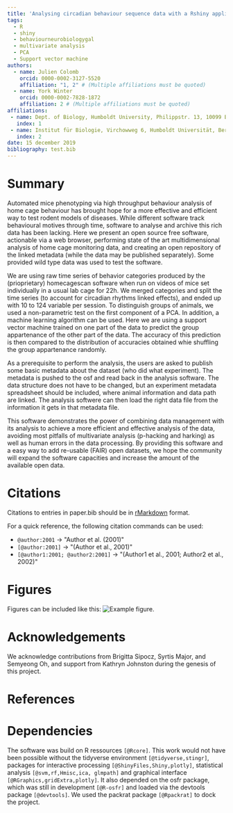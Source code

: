 ```yaml
---
title: 'Analysing circadian behaviour sequence data with a Rshiny application'
tags:
  - R
  - shiny
  - behaviourneurobiologygal
  - multivariate analysis
  - PCA
  - Support vector machine
authors:
  - name: Julien Colomb
    orcid: 0000-0002-3127-5520
    affiliation: "1, 2" # (Multiple affiliations must be quoted)
  - name: York Winter
    orcid: 0000-0002-7828-1872
    affiliation: 2 # (Multiple affiliations must be quoted)
affiliations:
 - name: Dept. of Biology, Humboldt University, Philippstr. 13, 10099 Berlin, Germany
   index: 1
 - name: Institut für Biologie, Virchowweg 6, Humboldt Universität, Berlin, 10117 Germany
   index: 2
date: 15 december 2019
bibliography: test.bib
---
```


# Summary

Automated mice phenotyping via high throughput behaviour analysis of home cage behaviour has brought hope for a more effective and efficient way to test rodent models of diseases. While different software track behavioural motives through time, software to analyse and archive this rich data has been lacking.
Here we present an open source free software, actionable via a web browser, performing state of the art multidimensional analysis of home cage monitoring data, and creating an open repository of the linked metadata (while the data may be published separately). Some provided wild type data was used to test the software.

We are using raw time series of behavior categories produced by the (prioprietary) homecagescan software when run on videos of mice set individually in a usual lab cage for 22h. We merged categories and split the time series (to account for circadian rhythms linked effects), and ended up with 10 to 124 variable per session. To distinguish groups of animals, we used a non-parametric test on the first component of a PCA. In addition, a machine learning algorithm can be used. Here we are using a support vector machine trained on one part of the data to predict the group appartenance of the other part of the data. The accuracy of this prediction is then compared to the distribution of accuracies obtained whie shuffling the group appartenance randomly. 

As a prerequisite to perform the analysis, the users are asked to publish some basic metadata about the dataset (who did what experiment). The metadata is pushed to the osf and read back in the analysis software. The data structure does not have to be changed, but an experiment metadata spreadsheet should be included, where animal information and data path are linked. The analysis softwere can then load the right data file from the information it gets in that metadata file.

This software  demonstrates the power of combining data management with its analysis to achieve a more efficient and effective analysis of the data, avoiding most pitfalls of multivariate analysis (p-hacking and harking) as well as human errors in the data processing. By providing this software and a easy way to add re-usable (FAIR) open datasets, we hope the community will expand the software capacities and increase the amount of the available open data.



# Citations

Citations to entries in paper.bib should be in
[rMarkdown](http://rmarkdown.rstudio.com/authoring_bibliographies_and_citations.html)
format.

For a quick reference, the following citation commands can be used:
- `@author:2001`  ->  "Author et al. (2001)"
- `[@author:2001]` -> "(Author et al., 2001)"
- `[@author1:2001; @author2:2001]` -> "(Author1 et al., 2001; Author2 et al., 2002)"

# Figures

Figures can be included like this: ![Example figure.](figure.png)

# Acknowledgements

We acknowledge contributions from Brigitta Sipocz, Syrtis Major, and Semyeong
Oh, and support from Kathryn Johnston during the genesis of this project.

# References

# Dependencies

The software was build on R ressources `[@Rcore]`. This work would not have been possible without the  tidyverse environment `[@tidyverse,stingr]`,  packages for interactive processing `[@ShinyFiles,Shiny,plotly]`, statistical analysis `[@svm,rf,Hmisc,ica, glmpath]` and graphical interface `[@RGraphics,gridExtra,plotly]`. It also depended on the osfr package, which was still in development `[@R-osfr]` and loaded via the devtools package `[@devtools]`. We used the packrat package `[@Rpackrat]`  to dock the project.